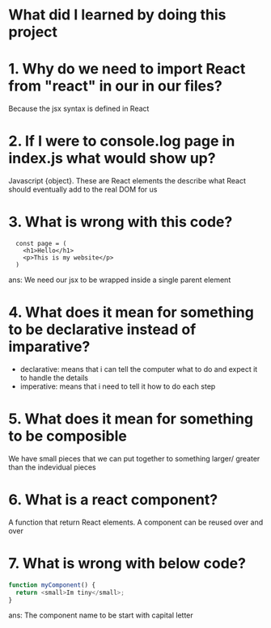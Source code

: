 # What did I learned by doing this project

# 1. Why do we need to import React from "react" in our in our files?

Because the jsx syntax is defined in React

# 2. If I were to console.log page in index.js what would show up?

Javascript {object}. These are React elements the describe what React should eventually add to the real DOM for us

# 3. What is wrong with this code?

```javacript
  const page = (
    <h1>Hello</h1>
    <p>This is my website</p>
  )
```

ans: We need our jsx to be wrapped inside a single parent element

# 4. What does it mean for something to be declarative instead of imparative?

- declarative: means that i can tell the computer what to do and expect it to handle the details
- imperative: means that i need to tell it how to do each step

# 5. What does it mean for something to be composible

We have small pieces that we can put together to something larger/ greater than the indevidual pieces

# 6. What is a react component?

A function that return React elements. A component can be reused over and over

# 7. What is wrong with below code?

```javascript
function myComponent() {
  return <small>Im tiny</small>;
}
```

ans: The component name to be start with capital letter


